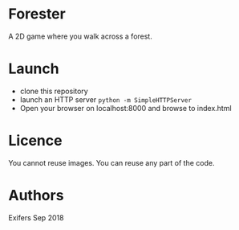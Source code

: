 # Forester
A 2D game where you walk across a forest.

# Launch
- clone this repository
- launch an HTTP server `python -m SimpleHTTPServer`
- Open your browser on localhost:8000 and browse to index.html

# Licence
You cannot reuse images.
You can reuse any part of the code.

# Authors
Exifers
Sep 2018
